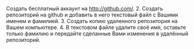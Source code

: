  Создать бесплатный аккаунт на http://github.com/.
2. Создать репозиторий на github и добавить в него текстовый
файл с Вашими именем и фамилией.
3. Создать копию удаленного репозитория на Вашем компьютере.
4. В текстовом файле удалите своё имя, оставьте только фамилию и передайте сделанные Вами изменения в удалённый
репозиторий.
